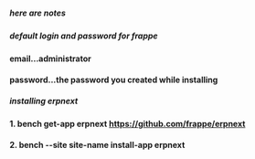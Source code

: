 ##### here are notes
##### default login and password for frappe
#### email...administrator
#### password...the password you created while installing
##### installing erpnext
#### 1. bench get-app erpnext https://github.com/frappe/erpnext
#### 2. bench --site site-name install-app erpnext


